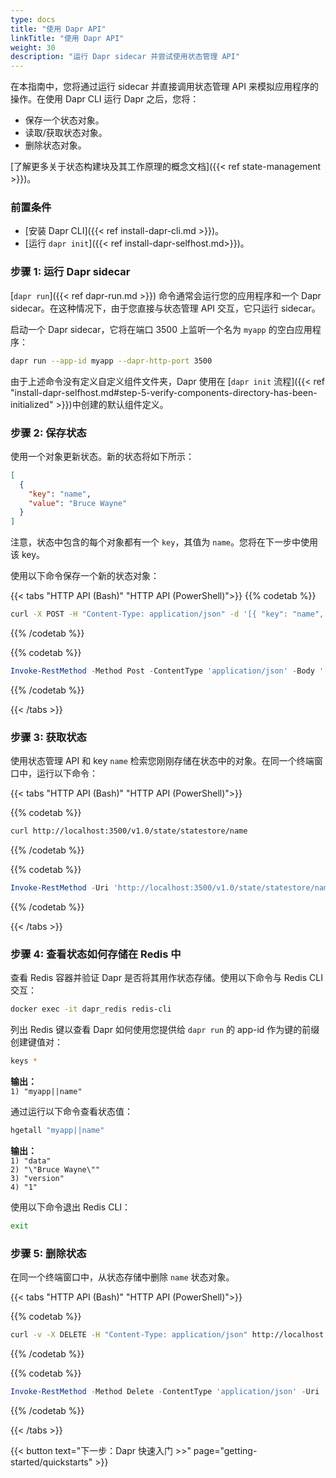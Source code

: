 ```yaml
---
type: docs
title: "使用 Dapr API"
linkTitle: "使用 Dapr API"
weight: 30
description: "运行 Dapr sidecar 并尝试使用状态管理 API"
---
```


在本指南中，您将通过运行 sidecar 并直接调用状态管理 API 来模拟应用程序的操作。在使用 Dapr CLI 运行 Dapr 之后，您将：

- 保存一个状态对象。
- 读取/获取状态对象。
- 删除状态对象。

[了解更多关于状态构建块及其工作原理的概念文档]({{< ref state-management >}})。

### 前置条件

- [安装 Dapr CLI]({{< ref install-dapr-cli.md >}})。
- [运行 `dapr init`]({{< ref install-dapr-selfhost.md>}})。

### 步骤 1: 运行 Dapr sidecar

[`dapr run`]({{< ref dapr-run.md >}}) 命令通常会运行您的应用程序和一个 Dapr sidecar。在这种情况下，由于您直接与状态管理 API 交互，它只运行 sidecar。

启动一个 Dapr sidecar，它将在端口 3500 上监听一个名为 `myapp` 的空白应用程序：

```bash
dapr run --app-id myapp --dapr-http-port 3500
```

由于上述命令没有定义自定义组件文件夹，Dapr 使用在 [`dapr init` 流程]({{< ref "install-dapr-selfhost.md#step-5-verify-components-directory-has-been-initialized" >}})中创建的默认组件定义。

### 步骤 2: 保存状态

使用一个对象更新状态。新的状态将如下所示：

```json
[
  {
    "key": "name",
    "value": "Bruce Wayne"
  }
]
```

注意，状态中包含的每个对象都有一个 `key`，其值为 `name`。您将在下一步中使用该 key。

使用以下命令保存一个新的状态对象：

{{< tabs "HTTP API (Bash)" "HTTP API (PowerShell)">}}
{{% codetab %}}

```bash
curl -X POST -H "Content-Type: application/json" -d '[{ "key": "name", "value": "Bruce Wayne"}]' http://localhost:3500/v1.0/state/statestore
```

{{% /codetab %}}

{{% codetab %}}

```powershell
Invoke-RestMethod -Method Post -ContentType 'application/json' -Body '[{ "key": "name", "value": "Bruce Wayne"}]' -Uri 'http://localhost:3500/v1.0/state/statestore'
```

{{% /codetab %}}

{{< /tabs >}}

### 步骤 3: 获取状态

使用状态管理 API 和 key `name` 检索您刚刚存储在状态中的对象。在同一个终端窗口中，运行以下命令：

{{< tabs "HTTP API (Bash)" "HTTP API (PowerShell)">}}

{{% codetab %}}

```bash
curl http://localhost:3500/v1.0/state/statestore/name 
```

{{% /codetab %}}

{{% codetab %}}

```powershell
Invoke-RestMethod -Uri 'http://localhost:3500/v1.0/state/statestore/name'
```

{{% /codetab %}}

{{< /tabs >}}

### 步骤 4: 查看状态如何存储在 Redis 中

查看 Redis 容器并验证 Dapr 是否将其用作状态存储。使用以下命令与 Redis CLI 交互：

```bash
docker exec -it dapr_redis redis-cli
```

列出 Redis 键以查看 Dapr 如何使用您提供给 `dapr run` 的 app-id 作为键的前缀创建键值对：

```bash
keys *
```

**输出：**  
`1) "myapp||name"`

通过运行以下命令查看状态值：

```bash
hgetall "myapp||name"
```

**输出：**  
`1) "data"`  
`2) "\"Bruce Wayne\""`  
`3) "version"`  
`4) "1"`  

使用以下命令退出 Redis CLI：

```bash
exit
```

### 步骤 5: 删除状态

在同一个终端窗口中，从状态存储中删除 `name` 状态对象。

{{< tabs "HTTP API (Bash)" "HTTP API (PowerShell)">}}

{{% codetab %}}

```bash
curl -v -X DELETE -H "Content-Type: application/json" http://localhost:3500/v1.0/state/statestore/name
```

{{% /codetab %}}

{{% codetab %}}

```powershell
Invoke-RestMethod -Method Delete -ContentType 'application/json' -Uri 'http://localhost:3500/v1.0/state/statestore/name'
```

{{% /codetab %}}

{{< /tabs >}}

{{< button text="下一步：Dapr 快速入门 >>" page="getting-started/quickstarts" >}}

